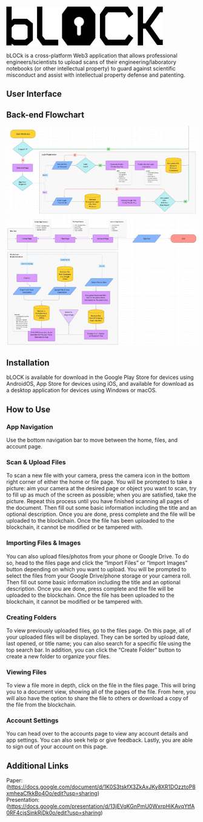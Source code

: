 <img src="myapp\lib\images\bLOCK_logo.png">

bLOCk is a cross-platform Web3 application that allows professional engineers/scientists to upload scans of their engineering/laboratory notebooks (or other intellectual property) to guard against scientific misconduct and assist with intellectual property defense and patenting.

## User Interface

## Back-end Flowchart
<img src="myapp\lib\images\flowchart_1.jpg">
<img src="myapp\lib\images\flowchart_2.jpg">

## Installation
bLOCK is available for download in the Google Play Store for devices using AndroidOS, App Store for devices using iOS, and available for download as a desktop application for devices using Windows or macOS.

## How to Use
### App Navigation
Use the bottom navigation bar to move between the home, files, and account page.
### Scan & Upload Files
To scan a new file with your camera, press the camera icon in the bottom right corner of either the home or file page. You will be prompted to take a picture: aim your camera at the desired page or object you want to scan, try to fill up as much of the screen as possible; when you are satisfied, take the picture. Repeat this process until you have finished scanning all pages of the document. Then fill out some basic information including the title and an optional description. Once you are done, press complete and the file will be uploaded to the blockchain. Once the file has been uploaded to the blockchain, it cannot be modified or be tampered with. 
### Importing Files & Images
You can also upload files/photos from your phone or Google Drive. To do so, head to the files page and click the “Import Files” or “Import Images” button depending on which you want to upload. You will be prompted to select the files from your Google Drive/phone storage or your camera roll. Then fill out some basic information including the title and an optional description. Once you are done, press complete and the file will be uploaded to the blockchain. Once the file has been uploaded to the blockchain, it cannot be modified or be tampered with.
### Creating Folders
To view previously uploaded files, go to the files page. On this page, all of your uploaded files will be displayed. They can be sorted by upload date, last opened, or title name; you can also search for a specific file using the top search bar. In addition, you can click the “Create Folder” button to create a new folder to organize your files.
### Viewing Files
To view a file more in depth, click on the file in the files page. This will bring you to a document view, showing all of the pages of the file. From here, you will also have the option to share the file to others or download a copy of the file from the blockchain.
### Account Settings
You can head over to the accounts page to view any account details and app settings. You can also seek help or give feedback. Lastly, you are able to sign out of your account on this page.

## Additional Links
Paper: (https://docs.google.com/document/d/1K0S3tskfX3ZkAxJKy8XR1DOzztoP8xmheaCfkkBo4Oo/edit?usp=sharing) <br />
Presentation: (https://docs.google.com/presentation/d/13jEVqKGnPmU0WxrpHiKAvqYtfA0RF4cjsSinkRjDk0o/edit?usp=sharing) <br />
